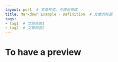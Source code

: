 ```yaml
---
layout: post  # 文章样式，不建议修改
title: Markdown Example - Definition  # 文章的标题
tags: 
- tag1  # 文章标签1
- tag2  # 文章标签2
---
```


# To have a preview
